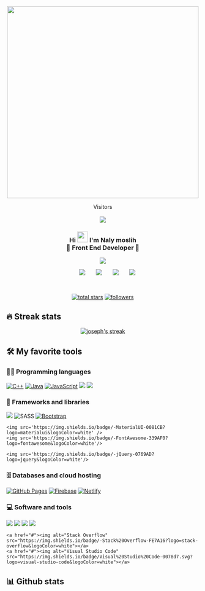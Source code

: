 
<p align="center"> 
  <img src="https://cdn.dribbble.com/users/1162077/screenshots/5403918/focus-animation.gif" width="500" />
</p>

<p align="center"> 
 Visitors<br><br>
  <img src="https://profile-counter.glitch.me/joseph625/count.svg" />
</p>


<!-- <h3 align="center">سڵاو 👋, من نالی مسلح</h1>
<h3 align="center" dir="rtl"></h3>
 -->

<!-- <h3 align="right"><b> شارەزاییم لەمانە هەیە لەبواری فرۆنت ئێند</b></h3>  -->

<h3 align="center">
  Hi <img src="https://media.giphy.com/media/hvRJCLFzcasrR4ia7z/giphy.gif" width="28"> I'm Naly moslih
  <br>
  👀 Front End Developer 👀
</h3>

<!-- Typing SVG by DenverCoder1 - https://github.com/DenverCoder1/readme-typing-svg -->
<p align="center">
  <a href="https://github.com/DenverCoder1/readme-typing-svg">
  <img src="https://readme-typing-svg.herokuapp.com/?lines=Software%20Enginnering;Front-End%20developer;Self%20learner&font=Fira%20Code&center=true&width=440&height=45&color=5BCDEC&vCenter=true&size=22">
</a>
</p>

<!-- Social icons section -->
<p align="center"> 
  <!--
  <a href="https://twitter.com/YousifJasm001"><img src="https://img.icons8.com/clouds/70/000000/twitter.png"/></a>
-->
  &#8287;&#8287;&#8287;&#8287;&#8287;
  <a href="https://www.facebook.com/naly.moslih/" alt="Dev Pro Tips Discussion & Support Server"><img src="https://img.icons8.com/clouds/70/000000/facebook-new--v2.png"/></a>
  &#8287;&#8287;&#8287;&#8287;&#8287;
  <a href="https://www.instagram.com/naly_moslih/"><img src="https://img.icons8.com/clouds/70/000000/instagram-new--v2.png"/></a>
  &#8287;&#8287;&#8287;&#8287;&#8287;
  <a href="https://www.linkedin.com/in/naly-moslih-31b79923b/"><img src="https://img.icons8.com/clouds/70/000000/linkedin.png"/></a>
  &#8287;&#8287;&#8287;&#8287;&#8287;
  <a href="mailto:naly.software@gmail.com"><img src="https://img.icons8.com/clouds/70/000000/gmail.png"/></a>
</p>

<br/>

<!-- Social badges section -->
<!-- Badges with custom icons - https://github.com/DenverCoder1/custom-icon-badges -->
<!-- YouTube stats - https://github.com/DenverCoder1/github-readme-youtube-stats -->
<!-- View counter - https://github.com/DenverCoder1/Simple-View-Counter -->
<!-- Star counter - https://github.com/idealclover/GitHub-Star-Counter -->
<!--

-->
<p align="center"> 
  <a href="https://github.com/DenverCoder1?tab=repositories&sort=stargazers">
    <img alt="total stars" title="Total stars on GitHub" src="https://custom-icon-badges.herokuapp.com/badge/dynamic/json?logo=star&color=55960c&labelColor=488207&label=Stars&style=for-the-badge&query=%24.stars&url=https://api.github-star-counter.workers.dev/user/Joseph625"/></a>
  <a href="https://github.com/DenverCoder1?tab=followers">
    <img alt="followers" title="Follow me on Github" src="https://custom-icon-badges.herokuapp.com/github/followers/Joseph625?color=236ad3&labelColor=1155ba&style=for-the-badge&logo=person-add&label=Follow&logoColor=white"/></a>
</p>

## 🔥 Streak stats

<!-- GitHub Readme Streak Stats - https://github.com/DenverCoder1/github-readme-streak-stats -->
<p align="center">
  <a href="https://github.com/DenverCoder1/github-readme-streak-stats">
    <img title="🔥 Get streak stats for your profile at git.io/streak-stats" alt="joseph's streak" src="https://github-readme-streak-stats.herokuapp.com/?user=Joseph625&theme=monokai-metallian&hide_border=true"/>
  </a> 
</p>

<!-- Some badges are from https://github.com/Ileriayo/markdown-badges -->

## 🛠️ My favorite tools

### 👨‍💻 Programming languages

<p>   
    <a href="https://github.com/search?q=user%3ADenverCoder1+language%3Acpp"><img alt="C++" src="https://custom-icon-badges.herokuapp.com/badge/C++-9C033A.svg?logo=cpp2&logoColor=white"></a> 
    <a href="https://github.com/search?q=user%3ADenverCoder1+language%3Ajava"><img alt="Java" src="https://img.shields.io/badge/Java-007396.svg?logo=java&logoColor=white"></a>
    <a href="https://github.com/search?q=user%3ADenverCoder1+language%3Ajavascript"><img alt="JavaScript" src="https://img.shields.io/badge/JavaScript-F7DF1E.svg?logo=javascript&logoColor=black"></a>    
  <img src='https://img.shields.io/badge/-HTML5-E34F26?logo=html5&logoColor=white' />
    <img src='https://img.shields.io/badge/-CSS3-1572B6?logo=css3&logoColor=white' />
</p>

### 🧰 Frameworks and libraries

<p>
    <img src='https://img.shields.io/badge/-ReactJs-61DAFB?logo=react&logoColor=white'/>
    <img alt="SASS" src="https://img.shields.io/badge/Sass-hotpink.svg?logo=SASS&logoColor=white"> 
    <a href="#"><img alt="Bootstrap" src="https://img.shields.io/badge/Bootstrap-7952B3.svg?logo=bootstrap&logoColor=white"></a> 

    <img src='https://img.shields.io/badge/-MaterialUI-0081CB?logo=materialui&logoColor=white' />
    <img src='https://img.shields.io/badge/-FontAwesome-339AF0?logo=fontawesome&logoColor=white'/>
  <!--   <img src='https://img.shields.io/badge/-Bootstrap-7952B3?logo=bootstrap&logoColor=white' /> -->

    <img src='https://img.shields.io/badge/-jQuery-0769AD?logo=jquery&logoColor=white'/>


  
<!--     <a href="#"><img alt="GitHub Actions" src="https://img.shields.io/badge/GitHub%20Actions-2671E5.svg?logo=github%20actions&logoColor=white"></a> -->
<!--     <a href="#"><img alt="Jest" src="https://img.shields.io/badge/Jest-C21325.svg?logo=jest&logoColor=white"></a> -->
<!--     <a href="#"><img alt="JUnit" src="https://custom-ico//badges.herokuapp.com/badge/JUnit-25A162.svg?logo=check-circle&logoColor=white"></a> -->
<!--     <a href="#"><img alt="Keras" src="https://img.shields.io/badge/Keras-D00000.svg?logo=Keras&logoColor=white"></a> -->
<!--     <a href="#"><img alt="NumPy" src="https://img.shields.io/badge/Numpy-013243.svg?logo=numpy&logoColor=white"></a> -->
<!--     <a href="#"><img alt="Pandas" src="https://img.shields.io/badge/Pandas-150458.svg?logo=pandas&logoColor=white"></a> -->
<!--     <a href="#"><img alt="PHPUnit" src="https://custom-icon-badges.herokuapp.com/badge/PHPUnit-366488.svg?logo=test-tube&logoColor=white"></a> -->
<!--     <a href="#"><img alt="Pytest" src="https://img.shields.io/badge/Pytest-0A9EDC.svg?logo=pytest&logoColor=white"></a> -->
<!--     <a href="#"><img alt="SonarLint" src="https://img.shields.io/badge/-SonarLint-CB2029?logo=sonarlint&logoColor=white"></a> -->
<!--     <a href="#"><img alt="Symfony" src="https://img.shields.io/badge/Symfony-111111.svg?logo=symfony&logoColor=white"></a> -->
<!--     <a href="#"><img alt="SymPy" src="https://img.shields.io/badge/Sympy-3B5526.svg?logo=sympy&logoColor=white"></a> -->
<!--     <a href="#"><img alt="TensorFlow" src="https://img.shields.io/badge/TensorFlow-FF6F00.svg?logo=TensorFlow&logoColor=white"></a> -->
<!--     <a href="#"><img alt="Wordpress" src="https://img.shields.io/badge/Wordpress-21759B?logo=wordpress&logoColor=white"></a> -->
<!--     <a href="#"><img alt="WPF (.Net)" src="https://img.shields.io/badge/WPF-5C2D91?logo=.net&logoColor=white"></a> -->
</p>

### 🗄️ Databases and cloud hosting

<p>
    <a href="#"><img alt="GitHub Pages" src="https://img.shields.io/badge/GitHub%20Pages-327FC7.svg?logo=github&logoColor=white"></a>
<!--     <a href="#"><img alt="Heroku" src="https://img.shields.io/badge/Heroku-430098.svg?logo=heroku&logoColor=white"></a> -->
<!--     <a href="#"><img alt="MongoDB" src ="https://img.shields.io/badge/MongoDB-4ea94b.svg?logo=mongodb&logoColor=white"></a> -->
    <a href="#"><img alt="Firebase" src="https://img.shields.io/badge/Firebase-%23316192.svg?logo=firebase&logoColor=white"></a>
    <a href="#"><img alt="Netlify" src="https://img.shields.io/badge/Netlify-%234ea94b.svg?logo=netlify&logoColor=white"></a>

<!--     <a href="#"><img alt="Oracle" src ="https://img.shields.io/badge/Oracle-F00000.svg?logo=oracle&logoColor=white"></a>
    <a href="#"><img alt="PostgreSQL" src ="https://img.shields.io/badge/PostgreSQL-316192.svg?logo=postgresql&logoColor=white"></a>
    <a href="#"><img alt="Repl.it" src="https://img.shields.io/badge/Repl.it-0D101E.svg?logo=Replit&logoColor=white"></a>
    <a href="#"><img alt="SQLite" src ="https://img.shields.io/badge/SQLite-07405e.svg?logo=sqlite&logoColor=white"></a>
    <a href="#"><img alt="Vercel" src="https://img.shields.io/badge/Vercel-000000.svg?logo=vercel&logoColor=white"></a> -->
</p>

### 💻 Software and tools

<p>
    <a href="#"><img src='https://img.shields.io/badge/-npm-CB3837?logo=npm&logoColor=white'></a>
    <a href="#"><img src='https://img.shields.io/badge/-Git-F05032?logo=git&logoColor=white'></a>
    <a href="#"><img src='https://img.shields.io/badge/-JSON-000000?logo=json&logoColor=white'></a>
    <a href="#"><img src='https://img.shields.io/badge/-GitHub-181717?logo=github&logoColor=white'></a>    


    <a href="#"><img alt="Stack Overflow" src="https://img.shields.io/badge/-Stack%20Overflow-FE7A16?logo=stack-overflow&logoColor=white"></a>
    <a href="#"><img alt="Visual Studio Code" src="https://img.shields.io/badge/Visual%20Studio%20Code-0078d7.svg?logo=visual-studio-code&logoColor=white"></a>
</p>

## 📊 Github stats

<!-- https://github.com/anuraghazra/github-readme-stats -->









<!-- https://github.com/jamesgeorge007/github-activity-readme 
<details>
  <summary>⚡ Recent GitHub Activity</summary>
  <br/>
 
1. 🎉 Merged PR [#283](https://github.com/DenverCoder1/custom-icon-badges/pull/283) in [DenverCoder1/custom-icon-badges](https://github.com/DenverCoder1/custom-icon-badges)
2. 💪 Opened PR [#5](https://github.com/albertlauncher/awesome-albert/pull/5) in [albertlauncher/awesome-albert](https://github.com/albertlauncher/awesome-albert)
3. 🎉 Merged PR [#2](https://github.com/DenverCoderOne/awesome-albert/pull/2) in [DenverCoderOne/awesome-albert](https://github.com/DenverCoderOne/awesome-albert)
4. 💪 Opened PR [#2](https://github.com/DenverCoderOne/awesome-albert/pull/2) in [DenverCoderOne/awesome-albert](https://github.com/DenverCoderOne/awesome-albert)
5. 🎉 Merged PR [#47](https://github.com/DenverCoder1/weasley-chess-bot/pull/47) in [DenverCoder1/weasley-chess-bot](https://github.com/DenverCoder1/weasley-chess-bot)
</details>
-->


<!-- 
## 📘 My top open source projects
<p align="left">
  <a href="https://github.com/DenverCoder1/github-readme-streak-stats"><img width="282" src="https://denvercoder1-github-readme-stats.vercel.app/api/pin/?username=DenverCoder1&repo=github-readme-streak-stats&theme=react&bg_color=1F222E&title_color=F85D7F&icon_color=F8D866&hide_border=true&show_icons=false" alt="github-readme-streak-stats"></a>
  <a href="https://github.com/DenverCoder1/readme-typing-svg"><img width="282" src="https://denvercoder1-github-readme-stats.vercel.app/api/pin/?username=DenverCoder1&repo=readme-typing-svg&hide_border=true&bg_color=1F222E&title_color=F85D7F&icon_color=F8D866&theme=react&show_icons=false" alt="readme-typing-svg"></a>
  <a href="https://github.com/DenverCoder1/custom-icon-badges"><img width="282" src="https://denvercoder1-github-readme-stats.vercel.app/api/pin?username=DenverCoder1&repo=custom-icon-badges&theme=react&bg_color=1F222E&title_color=F85D7F&icon_color=F8D866&hide_border=true&show_icons=false" alt="custom-icon-badges"></a>
  <a href="https://github.com/DenverCoder1/LaTeX-Gboard-Dictionary"><img width="282" src="https://denvercoder1-github-readme-stats.vercel.app/api/pin/?username=DenverCoder1&repo=LaTeX-Gboard-Dictionary&theme=react&bg_color=1F222E&title_color=F85D7F&icon_color=F8D866&hide_border=true&show_icons=false" alt="LaTeX-Gboard-Dictionary"></a>
  <a href="https://github.com/DenverCoder1/unicode-formatter"><img width="282" src="https://denvercoder1-github-readme-stats.vercel.app/api/pin/?username=DenverCoder1&repo=unicode-formatter&theme=react&bg_color=1F222E&title_color=F85D7F&icon_color=F8D866&hide_border=true&show_icons=false" alt="unicode-formatter"></a>
  <a href="https://github.com/DenverCoder1/table2ascii"><img width="282" src="https://denvercoder1-github-readme-stats.vercel.app/api/pin/?username=DenverCoder1&repo=table2ascii&theme=react&bg_color=1F222E&title_color=F85D7F&icon_color=F8D866&hide_border=true&show_icons=false" alt="table2ascii"></a>
</p>



## 📕 Top projects I've contributed to

<p align="left">
  <a href="https://github.com/anuraghazra/github-readme-stats"><img width="282" src="https://denvercoder1-github-readme-stats.vercel.app/api/pin/?username=anuraghazra&repo=github-readme-stats&theme=react&bg_color=1F222E&title_color=F85D7F&icon_color=F8D866&hide_border=true&show_icons=false" alt="github-readme-stats"></a>
  <a href="https://github.com/simple-icons/simple-icons"><img width="282" src="https://denvercoder1-github-readme-stats.vercel.app/api/pin/?username=simple-icons&repo=simple-icons&theme=react&bg_color=1F222E&title_color=F85D7F&icon_color=F8D866&hide_border=true&show_icons=false" alt="simple-icons"></a>
  <a href="https://github.com/rahuldkjain/github-profile-readme-generator"><img width="282" src="https://denvercoder1-github-readme-stats.vercel.app/api/pin/?username=rahuldkjain&repo=github-profile-readme-generator&theme=react&bg_color=1F222E&title_color=F85D7F&icon_color=F8D866&hide_border=true&show_icons=false" alt="github-profile-readme-generator"></a>
  <a href="https://github.com/nextcord/nextcord"><img width="282" src="https://denvercoder1-github-readme-stats.vercel.app/api/pin?username=nextcord&repo=nextcord&theme=react&bg_color=1F222E&title_color=F85D7F&icon_color=F8D866&hide_border=true&show_icons=false" alt="nextcord"></a>
  <a href="https://github.com/Ashutosh00710/github-readme-activity-graph"><img width="282" src="https://denvercoder1-github-readme-stats.vercel.app/api/pin/?username=Ashutosh00710&repo=github-readme-activity-graph&theme=react&bg_color=1F222E&title_color=F85D7F&icon_color=F8D866&hide_border=true&show_icons=false" alt="github-readme-activity-graph"></a>
  <a href="https://github.com/DXsmiley/mathbot"><img width="282" src="https://denvercoder1-github-readme-stats.vercel.app/api/pin/?username=DXsmiley&repo=mathbot&hide_border=true&bg_color=1F222E&title_color=F85D7F&icon_color=F8D866&theme=react&show_icons=false" alt="DXsmiley/mathbot"></a>
</p>

<p align="left">
  <a href="https://github.com/DenverCoderOne/My-Contributions/blob/main/README.md"><img alt="All Repositories" title="All Repositories" src="https://custom-icon-badges.herokuapp.com/badge/-All%20Forks-2962FF?style=for-the-badge&logoColor=white&logo=fork"/></a>
</p>
 -->

<!--
**joseph625/joseph625** is a ✨ _special_ ✨ repository because its `README.md` (this file) appears on your GitHub profile.
 <td valign="top"><img src="https://github-readme-stats.vercel.app/api/top-langs/?username=anuraghazra&layout=compact&show_icons=true&title_color=ffffff&icon_color=34abeb&text_color=daf7dc&bg_color=151515"/></td>
    <td valign="top"><img src="https://github-readme-stats.vercel.app/api?username=anuraghazra&show_icons=true&title_color=ffffff&icon_color=34abeb&text_color=daf7dc&bg_color=151515"/></td>
Here are some ideas to get you started:

- 🔭 I’m currently working on ...
- 🌱 I’m currently learning ...
- 👯 I’m looking to collaborate on ...
- 🤔 I’m looking for help with ...
- 💬 Ask me about ...
- 📫 How to reach me: ...
- 😄 Pronouns: ...
- ⚡ Fun fact: ...
-->
